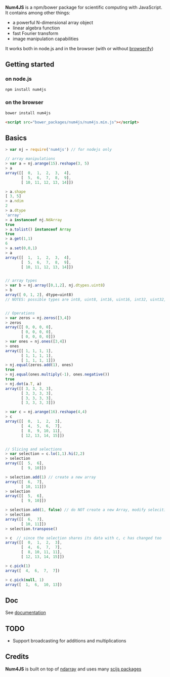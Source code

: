 
__Num4JS__ is a npm/bower package for scientific computing with JavaScript. It contains among other things:
 - a powerful N-dimensional array object
 - linear algebra function
 - fast Fourier transform
 - image manipulation capabilities


It works both in node.js and in the browser (with or without [browserify](http://browserify.org/))


## Getting started

### on node.js

```sh
npm install num4js
```


### on the browser
```sh
bower install num4js
```

```html
<script src="bower_packages/num4js/num4js.min.js"></script>
```

## Basics

```js
> var nj = require('num4js') // for nodejs only

// array manipulations
> var a = nj.arange(15).reshape(3, 5)
> a
array([[  0,  1,  2,  3,  4],
       [  5,  6,  7,  8,  9],
       [ 10, 11, 12, 13, 14]])

> a.shape
[ 3, 5]
> a.ndim
2
> a.dtype
'array'
> a instanceof nj.NdArray
true
> a.tolist() instanceof Array
true
> a.get(1,1)
6
> a.set(0,0,1)
> a
array([[  1,  1,  2,  3,  4],
       [  5,  6,  7,  8,  9],
       [ 10, 11, 12, 13, 14]])


// array types
> var b = nj.array([0,1,2], nj.dtypes.uint8)
> b
array([ 0, 1, 2], dtype=uint8)
// NOTES: possible types are int8, uint8, int16, uint16, int32, uint32, float32, float64 and array (default)


// Operations
> var zeros = nj.zeros([3,4])
> zeros
array([[ 0, 0, 0, 0],
       [ 0, 0, 0, 0],
       [ 0, 0, 0, 0]])
> var ones = nj.ones([3,4])
> ones
array([[ 1, 1, 1, 1],
       [ 1, 1, 1, 1],
       [ 1, 1, 1, 1]])
> nj.equal(zeros.add(1), ones)
true
> nj.equal(ones.multiply(-1), ones.negative())
true
> nj.dot(a.T, a)
array([[ 3, 3, 3, 3],
       [ 3, 3, 3, 3],
       [ 3, 3, 3, 3],
       [ 3, 3, 3, 3]])

> var c = nj.arange(16).reshape(4,4)
> c
array([[  0,  1,  2,  3],
       [  4,  5,  6,  7],
       [  8,  9, 10, 11],
       [ 12, 13, 14, 15]])


// Slicing and selections
> var selection = c.lo(1,1).hi(2,2)
> selection
array([[  5,  6],
       [  9, 10]])

> selection.add(1) // create a new array
array([[  6,  7],
       [ 10, 11]])
> selection
array([[  5,  6],
       [  9, 10]])

> selection.add(1, false) // do NOT create a new Array, modify selecition's data instead
> selection
array([[  6,  7],
       [ 10, 11]])
> selection.transpose()

> c  // since the selection shares its data with c, c has changed too
array([[  0,  1,  2,  3],
       [  4,  6,  7,  7],
       [  8, 10, 11, 11],
       [ 12, 13, 14, 15]])

> c.pick(1)
array([  4,  6,  7,  7])

> c.pick(null, 1)
array([  1,  6,  10, 13])
```

## Doc
See [documentation](http://nicolaspanel.github.io/num4js/global.html)


## TODO
 - Support broadcasting for additions and multiplications

## Credits
__Num4JS__ is built on top of [ndarray](http://scijs.net/packages/#scijs/ndarray) and uses many [scijs packages](http://scijs.net/packages/)

